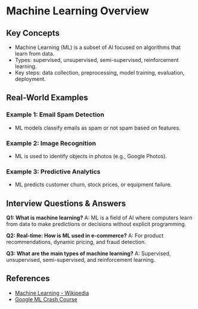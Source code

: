 # Machine Learning Overview

## Key Concepts
- Machine Learning (ML) is a subset of AI focused on algorithms that learn from data.
- Types: supervised, unsupervised, semi-supervised, reinforcement learning.
- Key steps: data collection, preprocessing, model training, evaluation, deployment.

## Real-World Examples

### Example 1: Email Spam Detection
- ML models classify emails as spam or not spam based on features.

### Example 2: Image Recognition
- ML is used to identify objects in photos (e.g., Google Photos).

### Example 3: Predictive Analytics
- ML predicts customer churn, stock prices, or equipment failure.

## Interview Questions & Answers

**Q1: What is machine learning?**
A: ML is a field of AI where computers learn from data to make predictions or decisions without explicit programming.

**Q2: Real-time: How is ML used in e-commerce?**
A: For product recommendations, dynamic pricing, and fraud detection.

**Q3: What are the main types of machine learning?**
A: Supervised, unsupervised, semi-supervised, and reinforcement learning.

## References
- [Machine Learning - Wikipedia](https://en.wikipedia.org/wiki/Machine_learning)
- [Google ML Crash Course](https://developers.google.com/machine-learning/crash-course)

